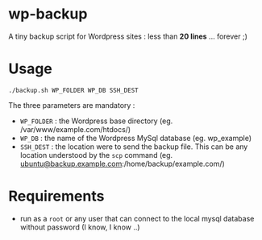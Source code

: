 # wp-backup
A tiny backup script for Wordpress sites : less than **20 lines** ... forever ;)

# Usage

````
./backup.sh WP_FOLDER WP_DB SSH_DEST
````

The three parameters are mandatory :

- `WP_FOLDER`   : the Wordpress base directory (eg. /var/www/example.com/htdocs/)
- `WP_DB`       : the name of the Wordpress MySql database (eg. wp_example)
- `SSH_DEST`    : the location were to send the backup file. This can be any location understood by the `scp` command (eg. ubuntu@backup.example.com:/home/backup/example.com/)

# Requirements

- run as a `root` or any user that can connect to the local mysql database without password (I know, I know ..)
